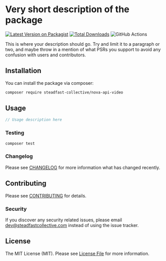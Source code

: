 # Very short description of the package

[![Latest Version on Packagist](https://img.shields.io/packagist/v/steadfast-collective/nova-api-video.svg?style=flat-square)](https://packagist.org/packages/steadfast-collective/nova-api-video)
[![Total Downloads](https://img.shields.io/packagist/dt/steadfast-collective/nova-api-video.svg?style=flat-square)](https://packagist.org/packages/steadfast-collective/nova-api-video)
![GitHub Actions](https://github.com/steadfast-collective/nova-api-video/actions/workflows/main.yml/badge.svg)

This is where your description should go. Try and limit it to a paragraph or two, and maybe throw in a mention of what PSRs you support to avoid any confusion with users and contributors.

## Installation

You can install the package via composer:

```bash
composer require steadfast-collective/nova-api-video
```

## Usage

```php
// Usage description here
```

### Testing

```bash
composer test
```

### Changelog

Please see [CHANGELOG](CHANGELOG.md) for more information what has changed recently.

## Contributing

Please see [CONTRIBUTING](CONTRIBUTING.md) for details.

### Security

If you discover any security related issues, please email dev@steadfastcollective.com instead of using the issue tracker.

## License

The MIT License (MIT). Please see [License File](LICENSE.md) for more information.